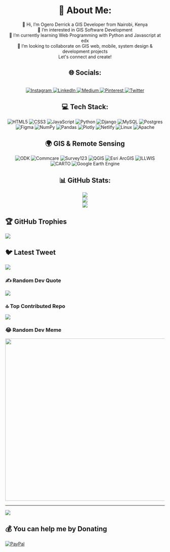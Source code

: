 <div id="about" align="center">
  <h1>💫 About Me:</h1>
👋 Hi, I’m Ogero Derrick a GIS Developer from Nairobi, Kenya<br>👀 I’m interested in GIS Software Development<br>🌱 I’m currently learning Web Programming with Python and Javascript at edx<br>💞️ I’m looking to collaborate on GIS web, mobile, system design & development projects<br>Let's connect and create!<br>
</div>

<div id="socials" align="center">
   <h2>🌐 Socials:</h2>
    <br>
    <a href="https://instagram.com/@_dogero_">
        <img src="https://img.shields.io/badge/Instagram-%23E4405F.svg?logo=Instagram&logoColor=white" alt="Instagram">
    </a>
    <a href="https://linkedin.com/in/@ogeroderrick">
        <img src="https://img.shields.io/badge/LinkedIn-%230077B5.svg?logo=linkedin&logoColor=white" alt="LinkedIn">
    </a>
    <a href="https://medium.com/@@ogeroderrick">
        <img src="https://img.shields.io/badge/Medium-12100E?logo=medium&logoColor=white" alt="Medium">
    </a>
    <a href="https://pinterest.com/@ogeroderrick">
        <img src="https://img.shields.io/badge/Pinterest-%23E60023.svg?logo=Pinterest&logoColor=white" alt="Pinterest">
    </a>
    <a href="https://twitter.com/@ogero_derrick">
        <img src="https://img.shields.io/badge/Twitter-%231DA1F2.svg?logo=Twitter&logoColor=white" alt="Twitter">
    </a>
</div>


<div id="tech-stack" align="center" padding="5px">
  <h2>💻 Tech Stack:</h2>
  <img src="https://img.shields.io/badge/html5-%23E34F26.svg?style=plastic&logo=html5&logoColor=white" alt="HTML5">
  <img src="https://img.shields.io/badge/css3-%231572B6.svg?style=plastic&logo=css3&logoColor=white" alt="CSS3">
  <img src="https://img.shields.io/badge/javascript-%23323330.svg?style=plastic&logo=javascript&logoColor=%23F7DF1E" alt="JavaScript">
  <img src="https://img.shields.io/badge/python-3670A0?style=plastic&logo=python&logoColor=ffdd54" alt="Python">
  <img src="https://img.shields.io/badge/django-%23092E20.svg?style=plastic&logo=django&logoColor=white" alt="Django">
  <img src="https://img.shields.io/badge/mysql-%2300f.svg?style=plastic&logo=mysql&logoColor=white" alt="MySQL">
  <img src="https://img.shields.io/badge/postgres-%23316192.svg?style=plastic&logo=postgresql&logoColor=white" alt="Postgres">
  <img src="https://img.shields.io/badge/figma-%23F24E1E.svg?style=plastic&logo=figma&logoColor=white" alt="Figma">
  <img src="https://img.shields.io/badge/numpy-%23013243.svg?style=plastic&logo=numpy&logoColor=white" alt="NumPy">
  <img src="https://img.shields.io/badge/pandas-%23150458.svg?style=plastic&logo=pandas&logoColor=white" alt="Pandas">
  <img src="https://img.shields.io/badge/Plotly-%233F4F75.svg?style=plastic&logo=plotly&logoColor=white" alt="Plotly">
  <img src="https://img.shields.io/badge/netlify-%23000000.svg?style=plastic&logo=netlify&logoColor=#00C7B7" alt="Netlify">
  <img src="https://img.shields.io/badge/Linux-FCC624?style=plastic&logo=linux&logoColor=black" alt="Linux">
  <img src="https://img.shields.io/badge/apache-%23D42029.svg?style=plastic&logo=apache&logoColor=white" alt="Apache">
</div>

<div id="gis-remote-sensing" align="center" padding="5px">
  <h2>🌍 GIS & Remote Sensing</h2>
  <div >
     <img src="https://img.shields.io/badge/ODK-%232C88D9.svg?style=plastic&logo=opendatakit&logoColor=white" alt="ODK" max-width: 100%;">
    <img src="https://img.shields.io/badge/Commcare-%234E97D1.svg?style=plastic&logo=commcare&logoColor=white" alt="Commcare" max-width: 100%;">
    <img src="https://img.shields.io/badge/Survey123-%23F94877.svg?style=plastic&logo=survey123&logoColor=white" alt="Survey123" max-width: 100%;">
    <img src="https://img.shields.io/badge/QGIS-%235876A4.svg?style=plastic&logo=qgis&logoColor=white" alt="QGIS" max-width: 100%;">
    <img src="https://img.shields.io/badge/Esri%20ArcGIS-%23000.svg?style=plastic&logo=arcgis&logoColor=white" alt="Esri ArcGIS" max-width: 100%; ">
    <img src="https://img.shields.io/badge/ILLWIS-%23F5B700.svg?style=plastic&logo=illwis&logoColor=white" alt="ILLWIS" max-width: 100%; ">
    <img src="https://img.shields.io/badge/CARTO-%233B9AB2.svg?style=plastic&logo=carto&logoColor=white" alt="CARTO" max-width: 100%; ">
    <img src="https://img.shields.io/badge/Google%20Earth%20Engine-%234285F4.svg?style=plastic&logo=googleearth&logoColor=white" alt="Google Earth Engine" max-width: 100%;">
  </div>
</div>

<div id="stats" align="center">
  <h2>📊 GitHub Stats:</h2>
  <img src="https://github-readme-stats.vercel.app/api?username=ogeroderrick&theme=merko&hide_border=false&include_all_commits=true&count_private=false"><br/>
  <img src="https://github-readme-streak-stats.herokuapp.com/?user=ogeroderrick&theme=merko&hide_border=false"><br/>
  <img src="https://github-readme-stats.vercel.app/api/top-langs/?username=ogeroderrick&theme=merko&hide_border=false&include_all_commits=true&count_private=false&layout=compact">
</div>


## 🏆 GitHub Trophies
![](https://github-profile-trophy.vercel.app/?username=ogeroderrick&theme=matrix&no-frame=false&no-bg=true&margin-w=4)

## 🐦 Latest Tweet
[![](https://gtce.itsvg.in/api?username=@ogero_derrick)](https://github.com/VishwaGauravIn/github-twitter-card-embed)

### ✍️ Random Dev Quote
![](https://quotes-github-readme.vercel.app/api?type=horizontal&theme=merko)

### 🔝 Top Contributed Repo
![](https://github-contributor-stats.vercel.app/api?username=ogeroderrick&limit=5&theme=radical&combine_all_yearly_contributions=true)

### 😂 Random Dev Meme
<img src="https://rm.up.railway.app/" width="512px"/>

---
[![](https://visitcount.itsvg.in/api?id=ogeroderrick&icon=2&color=1)](https://visitcount.itsvg.in)

  ## 💰 You can help me by Donating
  [![PayPal](https://img.shields.io/badge/PayPal-00457C?style=for-the-badge&logo=paypal&logoColor=white)](https://paypal.me/@ogeroderrick) 

  
<!-- Proudly created with GPRM ( https://gprm.itsvg.in ) -->
